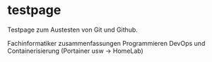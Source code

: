 # testpage

Testpage zum Austesten von Git und Github. 

Fachinformatiker zusammenfassungen
Programmieren
DevOps und Containerisierung (Portainer usw -> HomeLab)

